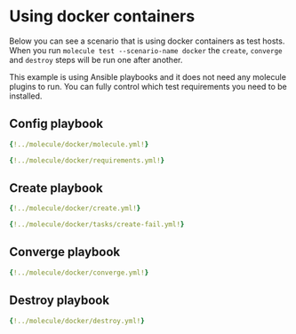 # Using docker containers

Below you can see a scenario that is using docker containers as test hosts.
When you run `molecule test --scenario-name docker` the `create`, `converge` and
`destroy` steps will be run one after another.

This example is using Ansible playbooks and it does not need any molecule
plugins to run. You can fully control which test requirements you need to be
installed.

## Config playbook

```yaml title="molecule.yml"
{!../molecule/docker/molecule.yml!}
```

```yaml title="requirements.yml"
{!../molecule/docker/requirements.yml!}
```

## Create playbook

```yaml title="create.yml"
{!../molecule/docker/create.yml!}
```

```yaml title="tasks/create-fail.yml"
{!../molecule/docker/tasks/create-fail.yml!}
```

## Converge playbook

```yaml title="converge.yml"
{!../molecule/docker/converge.yml!}
```

## Destroy playbook

```yaml title="destroy.yml"
{!../molecule/docker/destroy.yml!}
```
